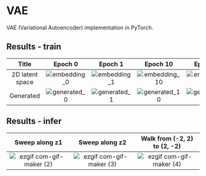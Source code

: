# VAE

VAE (Variational Autoencoder) implementation in PyTorch. 

## Results - train
| Title | Epoch 0 | Epoch 1 | Epoch 10 | Epoch 30 |
| :---: | :---: | :---: | :---: | :---: |
| 2D latent space | ![embedding_0](https://github.com/ShotaDeguchi/Variational_Autoencoder/assets/49257696/0421e966-59e6-4180-85fc-7c3b411f26c2) | ![embedding_1](https://github.com/ShotaDeguchi/Variational_Autoencoder/assets/49257696/d95b0e71-6a93-485a-a83e-812a79f663b8) | ![embedding_10](https://github.com/ShotaDeguchi/Variational_Autoencoder/assets/49257696/8f23b0e9-8e49-426a-880c-e288cd204028) | ![embedding_30](https://github.com/ShotaDeguchi/Variational_Autoencoder/assets/49257696/c83653a6-bd68-4710-8efb-22f5f495548f) | ![ezgif com-gif-maker](https://github.com/ShotaDeguchi/Variational_Autoencoder/assets/49257696/6b90638e-9754-4e33-bfd4-56776fa448d1) |
| Generated | ![generated_0](https://github.com/ShotaDeguchi/Variational_Autoencoder/assets/49257696/f8467a4c-5728-499f-bc61-832f452f841e) | ![generated_1](https://github.com/ShotaDeguchi/Variational_Autoencoder/assets/49257696/38ada7aa-c0e2-4d21-b3d8-b5de7a5db745) | ![generated_10](https://github.com/ShotaDeguchi/Variational_Autoencoder/assets/49257696/671a40f7-e589-4358-ad5a-ba3c7f40d6ee) | ![generated_30](https://github.com/ShotaDeguchi/Variational_Autoencoder/assets/49257696/3bdbfafd-0d71-4d22-8b97-b2466a686f3d) |

## Results - infer
| Sweep along z1 | Sweep along z2 | Walk from (-2, 2) to (2, -2) |
| :---: | :---: | :---: |
| ![ezgif com-gif-maker (2)](https://github.com/ShotaDeguchi/Variational_Autoencoder/assets/49257696/dad38b18-412e-4ea5-aca0-7ff95b3b9ba6) | ![ezgif com-gif-maker (3)](https://github.com/ShotaDeguchi/Variational_Autoencoder/assets/49257696/5db5c4cb-5f34-4dda-8478-d8248b6c3d80) | ![ezgif com-gif-maker (4)](https://github.com/ShotaDeguchi/Variational_Autoencoder/assets/49257696/cf827a43-8869-4f77-9a5b-96a735c740b7) |
